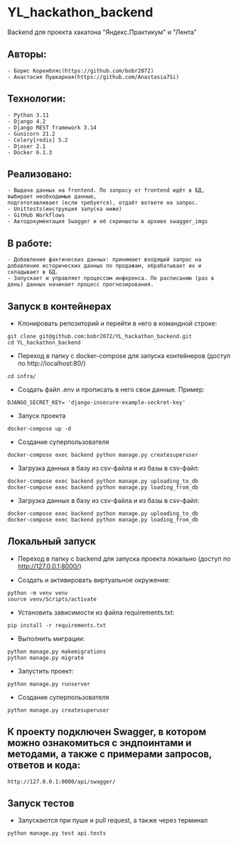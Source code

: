 # YL_hackathon_backend
Backend для проекта хакатона "Яндекс.Практикум" и "Лента"

## Авторы:
```
- Борис Коренбляс(https://github.com/bobr2072)
- Анастасия Пушкарная(https://github.com/Anastasia7Si)
```

## Технологии:
```
- Python 3.11
- Django 4.2
- Django REST framework 3.14
- Gunicorn 21.2
- Celery[redis] 5.2
- Djoser 2.1
- Docker 6.1.3
```

## Реализовано: 
```
- Выдача данных на frontend. По запросу от frontend идёт в БД, выбирает необходимые данные,
подгототавливает (если требуется), отдаёт вответе на запрос.
- Unittests(инструкция запуска ниже)
- GitHub Workflows 
- Автодокументация Swagger и её скриншоты в архиве swagger_imgs
``` 

## В работе: 
```
- Добавление фактических данных: принимает входящий запрос на добавление исторических данных по продажам, обрабатывает их и складывает в БД. 
- Запускает и управляет процессом инференса. По расписанию (раз в день) данных начинает процесс прогнозирования.
```

## Запуск в контейнерах
- Клонировать репозиторий и перейти в него в командной строке:
```
git clone git@github.com:bobr2072/YL_hackathon_backend.git
cd YL_hackathon_backend
```

- Переход в папку с docker-compose для запуска контейнеров (доступ по http://localhost:80/)
```
cd infra/
```

- Создать файл .env и прописать в него свои данные.
Пример:
```
DJANGO_SECRET_KEY= 'django-insecure-example-seckret-key'
```

- Запуск проекта
```
docker-compose up -d
```

- Создание суперпользователя
```
docker-compose exec backend python manage.py createsuperuser
```

- Загрузка данных в базу из csv-файла и из базы в csv-файл:
```
docker-compose exec backend python manage.py uploading_to_db
docker-compose exec backend python manage.py loading_from_db
```

- Загрузка данных в базу из csv-файла и из базы в csv-файл:
```
docker-compose exec backend python manage.py uploading_to_db
docker-compose exec backend python manage.py loading_from_db
```
## Локальный запуск

- Переход в папку с backend для запуска проекта локально (доступ по http://127.0.0.1:8000/)

- Cоздать и активировать виртуальное окружение:
```
python -m venv venv
source venv/Scripts/activate
```

- Установить зависимости из файла requirements.txt:
```
pip install -r requirements.txt
```

- Выполнить миграции:
```
python manage.py makemigrations
python manage.py migrate
```

- Запустить проект:
```
python manage.py runserver
```

- Создание суперпользователя
```
python manage.py createsuperuser
```

## К проекту подключен Swagger, в котором можно ознакомиться с эндпоинтами и методами, а также с примерами запросов, ответов и кода:
```
http://127.0.0.1:8000/api/swagger/
```

## Запуск тестов
- Запускаются при пуше и pull request, а также через терминал
```
python manage.py test api.tests
```